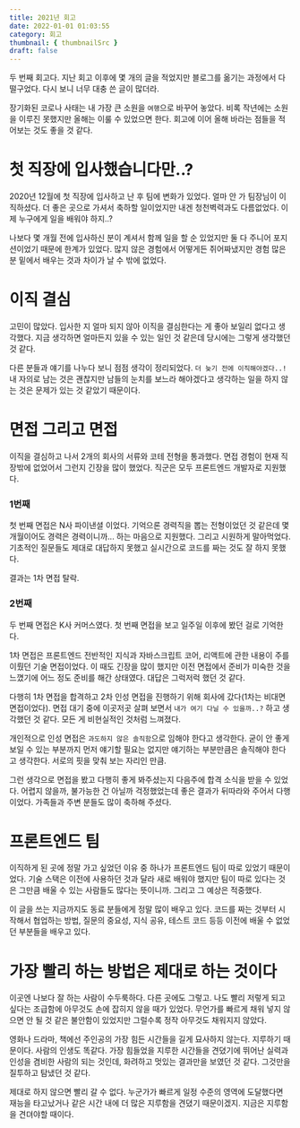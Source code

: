 ```yaml
---
title: 2021년 회고
date: 2022-01-01 01:03:55
category: 회고
thumbnail: { thumbnailSrc }
draft: false
---
```


두 번째 회고다. 지난 회고 이후에 몇 개의 글을 적었지만 블로그를 옮기는 과정에서 다 떨구었다. 다시 보니 너무 대충 쓴 글이 많더라.

장기화된 코로나 사태는 내 가장 큰 소원을 `여행`으로 바꾸어 놓았다. 비록 작년에는 소원을 이루진 못했지만 올해는 이룰 수 있었으면 한다. 회고에 이어 올해 바라는 점들을 적어보는 것도 좋을 것 같다.

# 첫 직장에 입사했습니다만..?

2020년 12월에 첫 직장에 입사하고 난 후 팀에 변화가 있었다. 얼마 안 가 팀장님이 이직하셨다. 더 좋은 곳으로 가셔서 축하할 일이었지만 내겐 청천벽력과도 다름없었다. 이제 누구에게 일을 배워야 하지..?

나보다 몇 개월 전에 입사하신 분이 계셔서 함께 일을 할 순 있었지만 둘 다 주니어 포지션이었기 때문에 한계가 있었다. 많지 않은 경험에서 어떻게든 쥐어짜냈지만 경험 많은 분 밑에서 배우는 것과 차이가 날 수 밖에 없었다.

# 이직 결심

고민이 많았다. 입사한 지 얼마 되지 않아 이직을 결심한다는 게 좋아 보일리 없다고 생각했다. 지금 생각하면 얼마든지 있을 수 있는 일인 것 같은데 당시에는 그렇게 생각했던 것 같다.

다른 분들과 얘기를 나누다 보니 점점 생각이 정리되었다. `더 늦기 전에 이직해야겠다..!` 내 자의로 남는 것은 괜찮지만 남들의 눈치를 보느라 해야겠다고 생각하는 일을 하지 않는 것은 문제가 있는 것 같았기 때문이다.

# 면접 그리고 면접

이직을 결심하고 나서 2개의 회사의 서류와 코테 전형을 통과했다. 면접 경험이 현재 직장밖에 없었어서 그런지 긴장을 많이 했었다. 직군은 모두 프론트엔드 개발자로 지원했다.

### 1번째

첫 번째 면접은 N사 파이낸셜 이었다. 기억으론 경력직을 뽑는 전형이었던 것 같은데 몇 개월이어도 경력은 경력이니까... 하는 마음으로 지원했다. 그리고 시원하게 말아먹었다. 기초적인 질문들도 제대로 대답하지 못했고 실시간으로 코드를 짜는 것도 잘 하지 못했다.

결과는 1차 면접 탈락.

### 2번째

두 번째 면접은 K사 커머스였다. 첫 번째 면접을 보고 일주일 이후에 봤던 걸로 기억한다.

1차 면접은 프론트엔드 전반적인 지식과 자바스크립트 코어, 리액트에 관한 내용이 주를 이뤘던 기술 면접이었다. 이 때도 긴장을 많이 했지만 이전 면접에서 준비가 미숙한 것을 느꼈기에 어느 정도 준비를 해간 상태였다. 대답은 그럭저럭 했던 것 같다.

다행히 1차 면접을 합격하고 2차 인성 면접을 진행하기 위해 회사에 갔다(1차는 비대면 면접이었다). 면접 대기 중에 이곳저곳 살펴 보면서 `내가 여기 다닐 수 있을까..?` 하고 생각했던 것 같다. 모든 게 비현실적인 것처럼 느껴졌다.

개인적으로 인성 면접은 `과도하지 않은 솔직함`으로 임해야 한다고 생각한다. 굳이 안 좋게 보일 수 있는 부분까지 먼저 얘기할 필요는 없지만 얘기하는 부분만큼은 솔직해야 한다고 생각한다. 서로의 핏을 맞춰 보는 자리인 만큼.

그런 생각으로 면접을 봤고 다행히 좋게 봐주셨는지 다음주에 합격 소식을 받을 수 있었다. 어렵지 않을까, 불가능한 건 아닐까 걱정했었는데 좋은 결과가 뒤따라와 주어서 다행이었다. 가족들과 주변 분들도 많이 축하해 주셨다.

# 프론트엔드 팀

이직하게 된 곳에 정말 가고 싶었던 이유 중 하나가 프론트엔드 팀이 따로 있었기 때문이었다. 기술 스택은 이전에 사용하던 것과 달라 새로 배워야 했지만 팀이 따로 있다는 것은 그만큼 배울 수 있는 사람들도 많다는 뜻이니까. 그리고 그 예상은 적중했다.

이 글을 쓰는 지금까지도 동료 분들에게 정말 많이 배우고 있다. 코드를 짜는 것부터 시작해서 협업하는 방법, 질문의 중요성, 지식 공유, 테스트 코드 등등 이전에 배울 수 없었던 부분들을 배우고 있다.

# 가장 빨리 하는 방법은 제대로 하는 것이다

이곳엔 나보다 잘 하는 사람이 수두룩하다. 다른 곳에도 그렇고. 나도 빨리 저렇게 되고 싶다는 조급함에 아무것도 손에 잡히지 않을 때가 있었다. 무언가를 빠르게 채워 넣지 않으면 안 될 것 같은 불안함이 있었지만 그럴수록 정작 아무것도 채워지지 않았다.

영화나 드라마, 책에선 주인공의 가장 힘든 시간들을 길게 묘사하지 않는다. 지루하기 때문이다. 사람의 인생도 똑같다. 가장 힘들었을 지루한 시간들을 견뎠기에 뛰어난 실력과 인성을 겸비한 사람의 되는 것인데, 화려하고 멋있는 결과만을 보였던 것 같다. 그것만을 질투하고 탐냈던 것 같다.

제대로 하지 않으면 빨리 갈 수 없다. 누군가가 빠르게 일정 수준의 영역에 도달했다면 재능을 타고났거나 같은 시간 내에 더 많은 지루함을 견뎠기 때문이겠지. 지금은 지루함을 견뎌야할 때이다.

